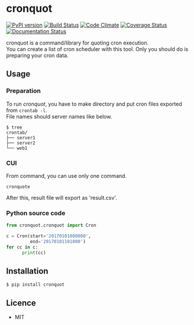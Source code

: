 # cronquot

[![PyPI version](https://badge.fury.io/py/cronquot.svg)](https://badge.fury.io/py/cronquot)
[![Build Status](https://travis-ci.org/pyohei/cronquot.svg?branch=master)](https://travis-ci.org/pyohei/cronquot)
[![Code Climate](https://codeclimate.com/github/pyohei/cronquot/badges/gpa.svg)](https://codeclimate.com/github/pyohei/cronquot)
[![Coverage Status](https://coveralls.io/repos/github/pyohei/cronquot/badge.svg?branch=master)](https://coveralls.io/github/pyohei/cronquot?branch=master)
[![Documentation Status](https://readthedocs.org/projects/cronquot/badge/?version=latest)](http://cronquot.readthedocs.io/en/latest/?badge=latest)

cronquot is a command/library for quoting cron execution.    
You can create a list of cron scheduler with this tool.
Only you should do is preparing your cron data.

## Usage

### Preparation

To run _cronquot_, you have to make directory and put cron files exported from `crontab -l`.  
File names should server names like below.

```
$ tree
crontab/
├── server1
├── server2
└── web1
```

### CUI

From command, you can use only one command.

```
cronquote
```

After this, result file will export as 'result.csv'.

### Python source code

```python
from cronquot.cronquot import Cron

c = Cron(start='20170101000000',
         end='20170101101000')
for cc in c:
      print(cc)
```

## Installation

```
$ pip install cronquot
```


## Licence

* MIT
